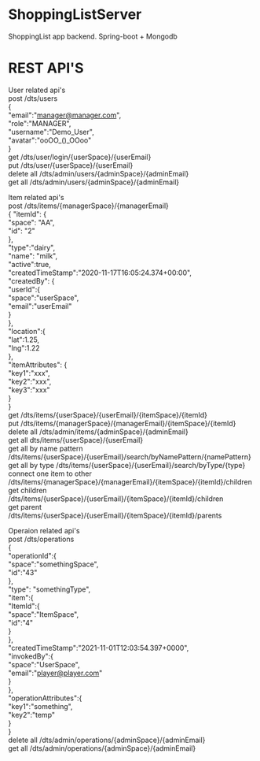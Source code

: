 # ShoppingListServer
ShoppingList app backend. Spring-boot + Mongodb

# REST API'S
User related api's  
post /dts/users  
{  
    "email":"manager@manager.com",  
    "role":"MANAGER",  
    "username":"Demo_User",  
    "avatar":"ooOO_()_OOoo"  
}  
get /dts/user/login/{userSpace}/{userEmail}  
put /dts/user/{userSpace}/{userEmail}  
delete all /dts/admin/users/{adminSpace}/{adminEmail}  
get all /dts/admin/users/{adminSpace}/{adminEmail}  
  
Item related api's  
post /dts/items/{managerSpace}/{managerEmail}  
{ "itemId": {  
     "space": "AA",  
     "id": "2"   
     },  
 "type":"dairy",   
 "name": "milk",   
 "active":true,   
 "createdTimeStamp":"2020-11-17T16:05:24.374+00:00",   
 "createdBy": {  
     "userId":{   
         "space":"userSpace",  
         "email":"userEmail"   
         }  
         },  
    "location":{   
        "lat":1.25,   
        "lng":1.22   
        },   
        "itemAttributes": {   
            "key1":"xxx",   
            "key2":"xxx",  
            "key3":"xxx"  
            }   
}   
get /dts/items/{userSpace}/{userEmail}/{itemSpace}/{itemId}  
put /dts/items/{managerSpace}/{managerEmail}/{itemSpace}/{itemId}  
delete all /dts/admin/items/{adminSpace}/{adminEmail}  
get all dts/items/{userSpace}/{userEmail}  
get all by name pattern /dts/items/{userSpace}/{userEmail}/search/byNamePattern/{namePattern}  
get all by type /dts/items/{userSpace}/{userEmail}/search/byType/{type}  
connect one item to other /dts/items/{managerSpace}/{managerEmail}/{itemSpace}/{itemId}/children  
get children /dts/items/{userSpace}/{userEmail}/{itemSpace}/{itemId}/children  
get parent /dts/items/{userSpace}/{userEmail}/{itemSpace}/{itemId}/parents  

Operaion related api's  
post /dts/operations  
{  
    "operationId":{  
        "space":"somethingSpace",  
        "id":"43"  
    },  
    "type": "somethingType",  
    "item":{  
        "ItemId":{  
            "space":"ItemSpace",  
            "id":"4"  
        }  
    },  
    "createdTimeStamp":"2021-11-01T12:03:54.397+0000",  
    "invokedBy":{  
            "space":"UserSpace",  
            "email":"player@player.com"  
        }  
    },  
    "operationAttributes":{  
        "key1":"something",  
        "key2":"temp"  
    }  
}  
delete all /dts/admin/operations/{adminSpace}/{adminEmail}  
get all /dts/admin/operations/{adminSpace}/{adminEmail}  
